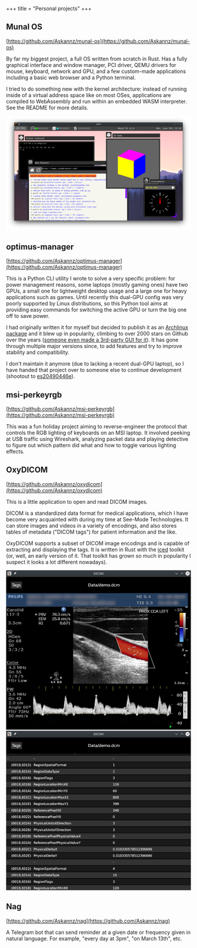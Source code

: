 +++
title = "Personal projects"
+++

## Munal OS

[https://github.com/Askannz/munal-os](https://github.com/Askannz/munal-os)

By far my biggest project, a full OS written from scratch in Rust. Has a fully graphical interface and window manager, PCI driver, QEMU drivers for mouse, keyboard, network and GPU, and a few custom-made applications including a basic web browser and a Python terminal.

I tried to do something new with the kernel architecture: instead of running inside of a virtual address space like on most OSes, applications are compiled to WebAssembly and run within an embedded WASM interpreter. See the README for more details.

![Munal OS screenshot](munal-os.png "The Munal OS desktop with a few apps open")


## optimus-manager

[https://github.com/Askannz/optimus-manager](https://github.com/Askannz/optimus-manager)

This is a Python CLI utility I wrote to solve a very specific problem: for power management reasons, some laptops (mostly gaming ones) have two GPUs, a small one for lightweight desktop usage and a large one for heavy applications such as games. Until recently this dual-GPU config was very poorly supported by Linux distributions, so this Python tool aims at providing easy commands for switching the active GPU or turn the big one off to save power.

I had originally written it for myself but decided to publish it as an [Archlinux package](https://aur.archlinux.org/packages/optimus-manager-git) and it blew up in popularity, climbing to over 2000 stars on Github over the years ([someone even made a 3rd-party GUI for it](https://github.com/Shatur/optimus-manager-qt)). It has gone through multiple major versions since, to add features and try to improve stability and compatibility.

I don't maintain it anymore (due to lacking a recent dual-GPU laptop), so I have handed that project over to someone else to continue development (shootout to [es20490446e](https://github.com/es20490446e)).


## msi-perkeyrgb

[https://github.com/Askannz/msi-perkeyrgb](https://github.com/Askannz/msi-perkeyrgb)

This was a fun holiday project aiming to reverse-engineer the protocol that controls the RGB lighting of keyboards on an MSI laptop. It involved peeking at USB traffic using Wireshark, analyzing packet data and playing detective to figure out which pattern did what and how to toggle various lighting effects.

## OxyDICOM

[https://github.com/Askannz/oxydicom](https://github.com/Askannz/oxydicom)

This is a little application to open and read DICOM images.

DICOM is a standardized data format for medical applications, which I have become very acquainted with during my time at See-Mode Technologies. It can store images and videos in a variety of encodings, and also stores tables of metadata ("DICOM tags") for patient information and the like.

OxyDICOM supports a subset of DICOM image encodings and is capable of extracting and displaying the tags. It is written in Rust with the [iced](https://github.com/iced-rs/iced) toolkit (or, well, an early version of it. That toolkit has grown so much in popularity I suspect it looks a lot different nowadays).

![OxyDICOM screenshot 1](oxydicom-1.png "OxyDICOM displaying the US scan image embdedded into the DICOM")
![OxyDICOM screenshot 2](oxydicom-2.png "OxyDICOM showing the extracted DICOM tag metadata tree")

## Nag

[https://github.com/Askannz/nag](https://github.com/Askannz/nag)

A Telegram bot that can send reminder at a given date or frequency given in natural language. For example, "every day at 3pm", "on March 13th", etc.
